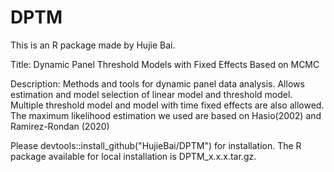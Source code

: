 # DPTM
This is an R package made by Hujie Bai.

Title: Dynamic Panel Threshold Models with Fixed Effects Based on MCMC

Description: 
Methods and tools for dynamic panel data analysis. 
Allows estimation and model selection of linear model and threshold model.
Multiple threshold model and model with time fixed effects are also allowed.
The maximum likelihood estimation we used are based on Hasio(2002) and Ramirez-Rondan (2020)

Please devtools::install_github("HujieBai/DPTM") for installation.
The R package available for local installation is DPTM_x.x.x.tar.gz.
